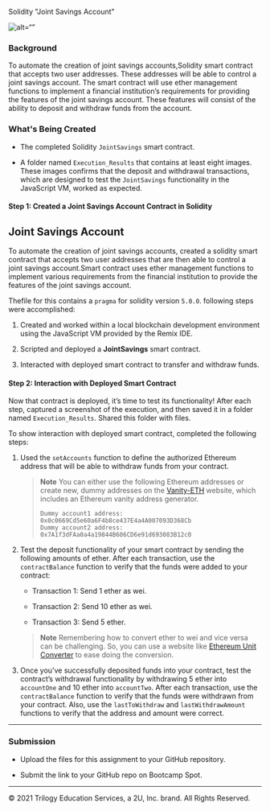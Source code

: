 Solidity "Joint Savings Account"

![alt=“”](Images/20-5-challenge-image.png)

### Background

To automate the creation of joint savings accounts,Solidity smart contract that accepts two user addresses. These addresses will be able to control a joint savings account. The smart contract will use ether management functions to implement a financial institution’s requirements for providing the features of the joint savings account. These features will consist of the ability to deposit and withdraw funds from the account.

### What's Being Created

* The completed Solidity `JointSavings` smart contract.

* A folder named `Execution_Results` that contains at least eight images. These images confirms that the deposit and withdrawal transactions, which are designed to test the `JointSavings` functionality in the JavaScript VM, worked as expected.

#### Step 1: Created a Joint Savings Account Contract in Solidity
Joint Savings Account
---------------------

To automate the creation of joint savings accounts, created a solidity smart contract that accepts two user addresses that are then able to control a joint savings account.Smart contract uses ether management functions to implement various requirements from the financial institution to provide the features of the joint savings account.

Thefile for this contains a `pragma` for solidity version `5.0.0`.
following steps were accomplished:

1. Created and worked within a local blockchain development environment using the JavaScript VM provided by the Remix IDE.

2. Scripted and deployed a **JointSavings** smart contract.

3. Interacted with deployed smart contract to transfer and withdraw funds.
#### Step 2: Interaction with Deployed Smart Contract

Now that contract is deployed, it’s time to test its functionality! After each step, captured a screenshot of the execution, and then saved it in a folder named `Execution_Results`. Shared this folder with files.

To show interaction with deployed smart contract, completed the following steps:

1. Used the `setAccounts` function to define the authorized Ethereum address that will be able to withdraw funds from your contract.

     > **Note** You can either use the following Ethereum addresses or create new, dummy addresses on the [Vanity-ETH](https://vanity-eth.tk/) website, which includes an Ethereum vanity address generator.
    >
    > ```text
    > Dummy account1 address: 0x0c0669Cd5e60a6F4b8ce437E4a4A007093D368Cb
    > Dummy account2 address: 0x7A1f3dFAa0a4a19844B606CD6e91d693083B12c0
    > ```

2. Test the deposit functionality of your smart contract by sending the following amounts of ether. After each transaction, use the `contractBalance` function to verify that the funds were added to your contract:

    * Transaction 1: Send 1 ether as wei.

    * Transaction 2: Send 10 ether as wei.

    * Transaction 3: Send 5 ether.

    > **Note** Remembering how to convert ether to wei and vice versa can be challenging. So, you can use a website like [Ethereum Unit Converter](https://eth-converter.com/) to ease doing the conversion.

3. Once you’ve successfully deposited funds into your contract, test the contract’s withdrawal functionality by withdrawing 5 ether into `accountOne` and 10 ether into `accountTwo`. After each transaction, use the `contractBalance` function to verify that the funds were withdrawn from your contract. Also, use the `lastToWithdraw` and `lastWithdrawAmount` functions to verify that the address and amount were correct.

---

### Submission

* Upload the files for this assignment to your GitHub repository.

* Submit the link to your GitHub repo on Bootcamp Spot.

---

© 2021 Trilogy Education Services, a 2U, Inc. brand. All Rights Reserved.

